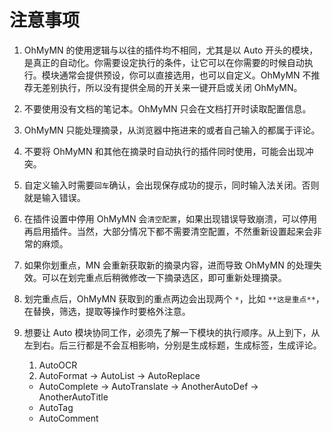 # 注意事项

1. OhMyMN 的使用逻辑与以往的插件均不相同，尤其是以 Auto 开头的模块，是真正的自动化。你需要设定执行的条件，让它可以在你需要的时候自动执行。模块通常会提供预设，你可以直接选用，也可以自定义。OhMyMN 不推荐无差别执行，所以没有提供全局的开关来一键开启或关闭 OhMyMN。

2. 不要使用没有文档的笔记本。OhMyMN 只会在文档打开时读取配置信息。
3. OhMyMN 只能处理摘录，从浏览器中拖进来的或者自己输入的都属于评论。
4. 不要将 OhMyMN 和其他在摘录时自动执行的插件同时使用，可能会出现冲突。
6. 自定义输入时需要`回车`确认，会出现保存成功的提示，同时输入法关闭。否则就是输入错误。
7. 在插件设置中停用 OhMyMN 会`清空配置`，如果出现错误导致崩溃，可以停用再启用插件。当然，大部分情况下都不需要清空配置，不然重新设置起来会非常的麻烦。
8. 如果你划重点，MN 会重新获取新的摘录内容，进而导致 OhMyMN 的处理失效。可以在划完重点后稍微修改一下摘录选区，即可重新处理摘录。
9. 划完重点后，OhMyMN 获取到的重点两边会出现两个 `*`，比如 `**这是重点**`，在替换，筛选，提取等操作时要格外注意。
10. 想要让 Auto 模块协同工作，必须先了解一下模块的执行顺序。从上到下，从左到右。后三行都是不会互相影响，分别是生成标题，生成标签，生成评论。
    1. AutoOCR
    2. AutoFormat → AutoList → AutoReplace
    - AutoComplete → AutoTranslate → AnotherAutoDef → AnotherAutoTitle
    - AutoTag
    - AutoComment